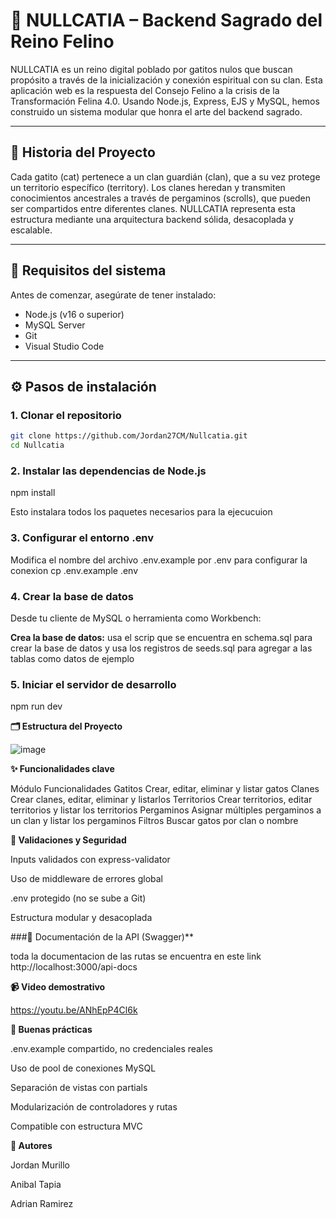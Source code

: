 # 🐾 NULLCATIA – Backend Sagrado del Reino Felino

NULLCATIA es un reino digital poblado por gatitos nulos que buscan propósito a través de la inicialización y conexión espiritual con su clan. Esta aplicación web es la respuesta del Consejo Felino a la crisis de la Transformación Felina 4.0. Usando Node.js, Express, EJS y MySQL, hemos construido un sistema modular que honra el arte del backend sagrado.

---

## 🧭 Historia del Proyecto

Cada gatito (cat) pertenece a un clan guardián (clan), que a su vez protege un territorio específico (territory). Los clanes heredan y transmiten conocimientos ancestrales a través de pergaminos (scrolls), que pueden ser compartidos entre diferentes clanes. NULLCATIA representa esta estructura mediante una arquitectura backend sólida, desacoplada y escalable.

---

## 🔧 Requisitos del sistema

Antes de comenzar, asegúrate de tener instalado:

- Node.js (v16 o superior)
- MySQL Server
- Git
- Visual Studio Code

---

## ⚙️ Pasos de instalación

### 1. Clonar el repositorio

```bash
git clone https://github.com/Jordan27CM/Nullcatia.git
cd Nullcatia
```
### 2. Instalar las dependencias de Node.js

npm install

Esto instalara todos los paquetes necesarios para la ejecucuion

### 3. Configurar el entorno .env
Modifica el nombre del archivo .env.example por .env para configurar la conexion
cp .env.example .env

### 4. Crear la base de datos
Desde tu cliente de MySQL o herramienta como Workbench:

**Crea la base de datos:**
usa el scrip que se encuentra en schema.sql para crear la base de datos y usa los registros de seeds.sql para agregar a las tablas como datos de ejemplo

### 5. Iniciar el servidor de desarrollo

npm run dev

**🗂️ Estructura del Proyecto**

![image](https://github.com/user-attachments/assets/5724ea8e-fbd5-447d-a3fc-7200b0e11732)


**✨ Funcionalidades clave**

Módulo	Funcionalidades
Gatitos	Crear, editar, eliminar y listar gatos
Clanes	Crear clanes, editar, eliminar y listarlos
Territorios	Crear territorios, editar territorios y listar los territorios
Pergaminos	Asignar múltiples pergaminos a un clan y listar los pergaminos
Filtros	Buscar gatos por clan o nombre

**🧪 Validaciones y Seguridad**

Inputs validados con express-validator

Uso de middleware de errores global

.env protegido (no se sube a Git)

Estructura modular y desacoplada

###📜 Documentación de la API (Swagger)**

toda la documentacion de las rutas se encuentra en este link
http://localhost:3000/api-docs

**📹 Video demostrativo**

https://youtu.be/ANhEpP4Cl6k

**🔐 Buenas prácticas**

.env.example compartido, no credenciales reales

Uso de pool de conexiones MySQL

Separación de vistas con partials

Modularización de controladores y rutas

Compatible con estructura MVC

**👥 Autores**

Jordan Murillo

Anibal Tapia

Adrian Ramirez
